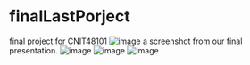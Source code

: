 # finalLastPorject
final project for CNIT48101
![image](https://user-images.githubusercontent.com/48737118/194964163-0afd5d4e-3026-449b-8282-5a7614fc98e6.png)
a screenshot from our final presentation.
![image](https://user-images.githubusercontent.com/48737118/194965859-6d957d24-fe27-4384-b988-00896d8a31c8.png)
![image](https://user-images.githubusercontent.com/48737118/194965980-23f61e1c-84da-467a-a688-eb87e1151023.png)
![image](https://user-images.githubusercontent.com/48737118/194966090-2802d5e9-6e97-4d93-a7fd-1517b7f7e519.png)
